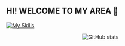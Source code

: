 ## HI! WELCOME TO MY AREA 👋

<!--
**zankifath/ZankiFath** is a ✨ _special_ ✨ repository because its `README.md` (this file) appears on your GitHub profile.

Here are some ideas to get you started:

- 🔭 I’m currently working on ...
- 🌱 I’m currently learning ...
- 👯 I’m looking to collaborate on ...
- 🤔 I’m looking for help with ...
- 💬 Ask me about ...
- 📫 How to reach me: ...
- 😄 Pronouns: ...
- ⚡ Fun fact: ...
--> 
[![My Skills](https://skillicons.dev/icons?i=js,html,css,discord,github,vscode,php,python)](https://skillicons.dev)

<p align="center">
  <img src="https://github-readme-stats.vercel.app/api?username=Zankifath&show_icons=true&theme=tokyonight" alt="GitHub stats" />
</p>
